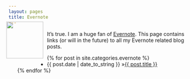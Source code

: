 ```yaml
---
layout: pages
title: Evernote
---
```


<img
src="http://www.stevencombs.com/images/design/evernote.svg"
style="
  float: left;
  width: 100px;
  margin-right: 10px;
  margin-left: -6px;
  margin-top: -25px;
  margin-bottom: 10px;
  "
/>

It’s true. I am a huge fan of [Evernote](https://www.evernote.com/referral/Registration.action?uid=33239&sig=4da3897d067e65f5e7cc3c59c00fddb7). This page contains links (or will in the future) to all my Evernote related blog posts.

<ul id="blog-posts" class="posts">
{% for post in site.categories.evernote %}
    <li><span>{{ post.date | date_to_string }} &raquo;</span><a href="{{ post.url }}">{{ post.title }}</a></li>
{% endfor %}
</ul>
